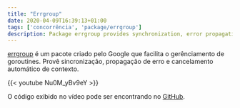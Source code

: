 ```yaml
---
title: "Errgroup"
date: 2020-04-09T16:39:13+01:00
tags: ['concorrência', 'package/errgroup']
description: Package errgroup provides synchronization, error propagation, and Context cancelation for groups of goroutines working on subtasks of a common task.
---
```

[errgroup](https://pkg.go.dev/golang.org/x/sync/errgroup?tab=doc) é um pacote criado pelo Google que facilita o gerênciamento de goroutines. Provê sincronização, propagação de erro e cancelamento automático de contexto.

{{< youtube Nu0M_yBv9eY >}}

O código exibido no vídeo pode ser encontrando no [GitHub](https://github.com/gophertips/code/tree/master/errgroup).